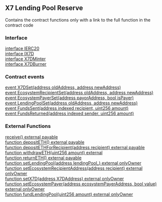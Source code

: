 ## X7 Lending Pool Reserve

Contains the contract functions only with a link to the full function in the contract code

### Interface

[interface IERC20](/contracts/contract-source-code/X7LendingPoolReserve.sol#L130)\
[interface IX7D](/contracts/contract-source-code/X7D.sol#L134)\
[interface X7DMinter](/contracts/contract-source-code/X7D.sol#L139)\
[interface X7DBurner](/contracts/contract-source-code/X7D.sol#L150)

### Contract events

[event X7DSet(address oldAddress, address newAddress)](/contracts/contract-source-code/X7LendingPoolReserve.sol#L185)\
[event EcosystemRecipientSet(address oldAddress, address newAddress)](/contracts/contract-source-code/X7LendingPoolReserve.sol#L186)\
[event EcosystemPayerSet(address payorAddress, bool isPayer)](/contracts/contract-source-code/X7LendingPoolReserve.sol#L187)\
[event LendingPoolSet(address oldAddress, address newAddress)](/contracts/contract-source-code/X7LendingPoolReserve.sol#L188)\
[event FundsSent(address indexed recipient, uint256 amount)](/contracts/contract-source-code/X7LendingPoolReserve.sol#L189)\
[event FundsReturned(address indexed sender, uint256 amount)](/contracts/contract-source-code/X7LendingPoolReserve.sol#L190)

### External Functions

[receive() external payable](/contracts/contract-source-code/X7LendingPoolReserve.sol#L200)\
[function depositETH() external payable](/contracts/contract-source-code/X7LendingPoolReserve.sol#L210)\
[function depositETHForRecipient(address recipient) external payable](/contracts/contract-source-code/X7LendingPoolReserve.sol#L214)\
[function withdrawETH(uint256 amount) external](/contracts/contract-source-code/X7LendingPoolReserve.sol#L218)\
[function returnETH() external payable](/contracts/contract-source-code/X7LendingPoolReserve.sol#L225)\
[function setLendingPool(address lendingPool\_) external onlyOwner](/contracts/contract-source-code/X7LendingPoolReserve.sol#L229)\
[function setEcosystemRecipientAddress(address recipient) external onlyOwner](/contracts/contract-source-code/X7LendingPoolReserve.sol#L237)\
[function setX7D(address X7DAddress) external onlyOwner](/contracts/contract-source-code/X7LendingPoolReserve.sol#L245)\
[function setEcosystemPayer(address ecosystemPayerAddress, bool value) external onlyOwner](/contracts/contract-source-code/X7LendingPoolReserve.sol#L253)\
[function fundLendingPool(uint256 amount) external onlyOwner](/contracts/contract-source-code/X7LendingPoolReserve.sol#L260)
